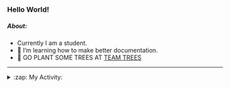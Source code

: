 ### Hello World!

##### About:
- Currently I am a student.
- 🌱 I’m learning how to make better documentation.
- 🌱 GO PLANT SOME TREES AT [TEAM TREES](https://teamtrees.org/)

---
<details>
  <summary>:zap: My Activity:</summary>
  
<!--START_SECTION:waka-->
![Code Time](http://img.shields.io/badge/Code%20Time-1%2C129%20hrs%2012%20mins-blue)

**I'm a Night 🦉** 

```text
🌞 Morning                1202 commits        ██░░░░░░░░░░░░░░░░░░░░░░░   08.55 % 
🌆 Daytime                5163 commits        █████████░░░░░░░░░░░░░░░░   36.72 % 
🌃 Evening                4018 commits        ███████░░░░░░░░░░░░░░░░░░   28.58 % 
🌙 Night                  3677 commits        ███████░░░░░░░░░░░░░░░░░░   26.15 % 
```
📅 **I'm Most Productive on Wednesday** 

```text
Monday                   2163 commits        ████░░░░░░░░░░░░░░░░░░░░░   15.38 % 
Tuesday                  1754 commits        ███░░░░░░░░░░░░░░░░░░░░░░   12.48 % 
Wednesday                3307 commits        ██████░░░░░░░░░░░░░░░░░░░   23.52 % 
Thursday                 1648 commits        ███░░░░░░░░░░░░░░░░░░░░░░   11.72 % 
Friday                   1362 commits        ██░░░░░░░░░░░░░░░░░░░░░░░   09.69 % 
Saturday                 1282 commits        ██░░░░░░░░░░░░░░░░░░░░░░░   09.12 % 
Sunday                   2544 commits        █████░░░░░░░░░░░░░░░░░░░░   18.09 % 
```


📊 **This Week I Spent My Time On** 

```text
🔥 Editors: 
VS Code                  6 hrs 40 mins       █████████████████████████   100.00 % 

🐱‍💻 Projects: 
praise                   5 hrs 13 mins       ████████████████████░░░░░   78.31 % 
discord-bot              1 hr 15 mins        █████░░░░░░░░░░░░░░░░░░░░   18.84 % 
CSF22                    11 mins             █░░░░░░░░░░░░░░░░░░░░░░░░   02.84 % 
```


 Last Updated on 24/05/2023 14:09:09 UTC
<!--END_SECTION:waka-->
</details>
